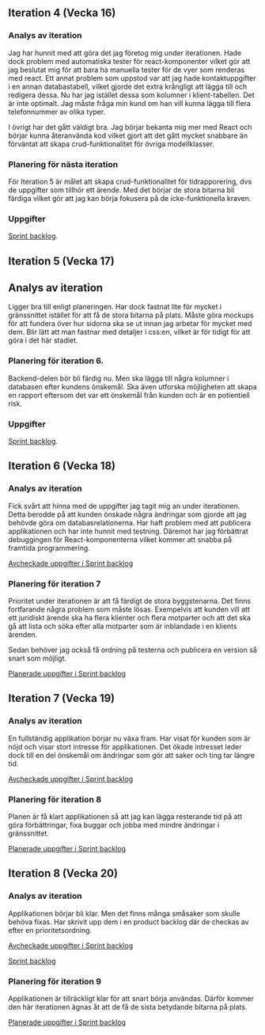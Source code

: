 ## Iteration 4 (Vecka 16)

### Analys av iteration
Jag har hunnit med att göra det jag företog mig under iterationen. Hade dock problem med automatiska tester för react-komponenter vilket gör att jag beslutat mig för att bara ha manuella tester för de vyer som renderas med react. Ett annat problem som uppstod var att jag hade kontaktuppgifter i en annan databastabell, vilket gjorde det extra krångligt att lägga till och redigera dessa. Nu har jag istället dessa som kolumner i klient-tabellen. Det är inte optimalt. Jag måste fråga min kund om han vill kunna lägga till flera telefonnummer av olika typer. 

I övrigt har det gått väldigt bra. Jag börjar bekanta mig mer med React och börjar kunna återanvända kod vilket gjort att det gått mycket snabbare än förväntat att skapa crud-funktionalitet för övriga modellklasser. 

### Planering för nästa iteration
För Iteration 5 är målet att skapa crud-funktionalitet för tidrapporering, dvs de uppgifter som tillhör ett ärende. Med det börjar de stora bitarna bli färdiga vilket gör att jag kan börja fokusera på de icke-funktionella kraven. 

### Uppgifter
[Sprint backlog](https://github.com/me222wm/1dv42e-me222wm-docs/blob/master/Sprint-backlogs.md#iteration-5-vecka-17).

## Iteration 5 (Vecka 17)

## Analys av iteration
Ligger bra till enligt planeringen. Har dock fastnat lite för mycket i gränssnittet istället för att få de stora bitarna på plats. Måste göra mockups för att fundera över hur sidorna ska se ut innan jag arbetar för mycket med dem. Blir lätt att man fastnar med detaljer i css:en, vilket är för tidigt för att göra i det här stadiet.

### Planering för iteration 6.
Backend-delen bör bli färdig nu. Men ska lägga till några kolumner i databasen efter kundens önskemål. Ska även utforska möjligheten att skapa en rapport eftersom det var ett önskemål från kunden och är en potientiell risk. 

### Uppgifter
[Sprint backlog](https://github.com/me222wm/1dv42e-me222wm-docs/blob/master/Sprint-backlogs.md#iteration-6-vecka-18-nuvarande).

## Iteration 6 (Vecka 18)
### Analys av iteration
Fick svårt att hinna med de uppgifter jag tagit mig an under iterationen. Detta berodde på att kunden önskade några ändringar som gjorde att jag behövde göra om databasrelationerna. Har haft problem med att publicera applikationen och har inte hunnit med testning. Däremot har jag förbättrat debuggingen för React-komponenterna vilket kommer att snabba på framtida programmering.

[Avcheckade uppgifter i Sprint backlog](https://github.com/me222wm/1dv42e-me222wm-docs/blob/master/Sprint-backlogs.md#iteration-6-vecka-18)

### Planering för iteration 7
Prioritet under iterationen är att få färdigt de stora byggstenarna. Det finns fortfarande några problem som måste lösas. Exempelvis att kunden vill att ett juridiskt ärende ska ha flera klienter och flera motparter och att det ska gå att lista och söka efter alla motparter som är inblandade i en klients ärenden.

Sedan behöver jag också få ordning på testerna och publicera en version så snart som möjligt.

[Planerade uppgifter i Sprint backlog](https://github.com/me222wm/1dv42e-me222wm-docs/blob/master/Sprint-backlogs.md#iteration-6-vecka-18)

## Iteration 7 (Vecka 19)
### Analys av iteration
En fullständig applikation börjar nu växa fram. Har visat för kunden som är nöjd och visar stort intresse för applikationen. Det ökade intresset leder dock till en del önskemål om ändringar som gör att saker och ting tar längre tid. 

[Avcheckade uppgifter i Sprint backlog](https://github.com/me222wm/1dv42e-me222wm-docs/blob/master/Sprint-backlogs.md#iteration-7-vecka-19)

### Planering för iteration 8
Planen är få klart applikationen så att jag kan lägga resterande tid på att göra förbättringar, fixa buggar och jobba med mindre ändringar i gränssnittet. 

[Planerade uppgifter i Sprint backlog](https://github.com/me222wm/1dv42e-me222wm-docs/blob/master/Sprint-backlogs.md#iteration-8-vecka-19)

## Iteration 8 (Vecka 20)
### Analys av iteration
Applikationen börjar bli klar. Men det finns många småsaker som skulle behöva fixas. Har skrivit upp dem i en product backlog där de checkas av efter en prioritetsordning. 

[Avcheckade uppgifter i Sprint backlog](https://github.com/me222wm/1dv42e-me222wm-docs/blob/master/Sprint%20backlogs.md#iteration-8-vecka-20)

[Sprint backlog](https://docs.google.com/spreadsheets/d/19ByAyJSDggYLkyr8cpJMBzUUrwEBiPM0XIpPJHqxQiY/edit?usp=sharing)

### Planering för iteration 9
Applikationen är tillräckligt klar för att snart börja användas. Därför kommer den här iterationen ägnas åt att de få de sista betydande bitarna på plats. 

[Planerade uppgifter i Sprint backlog](https://github.com/me222wm/1dv42e-me222wm-docs/blob/master/Sprint%20backlogs.md#iteration-9-vecka-21)
